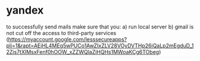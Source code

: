 # yandex
to successfully send mails make sure that you:
a) run local server
b) gmail is not cut off the access to third-party services
(https://myaccount.google.com/lesssecureapps?pli=1&rapt=AEjHL4MEg5wPUCo1AwZIxZLV28VOyDVTHp26iQaLp2mEgduD_12Zis7tXIMsxFenf0hOOW_xZZWQlaZiHQHs1MWoaKCg6TObeg)
